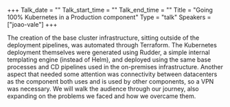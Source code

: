 +++
Talk_date = ""
Talk_start_time = ""
Talk_end_time = ""
Title = "Going 100% Kubernetes in a Production component"
Type = "talk"
Speakers = ["joao-vale"]
+++

The creation of the base cluster infrastructure, sitting outside of the deployment pipelines, was automated through Terraform. The Kubernetes deployment themselves were generated using Rudder, a simple internal templating engine (instead of Helm), and deployed using the same base processes and CD pipelines used in the on-premises infrastructure. Another aspect that needed some attention was connectivity between datacenters as the component both uses and is used by other components, so a VPN was necessary. We will walk the audience through our journey, also expanding on the problems we faced and how we overcame them.